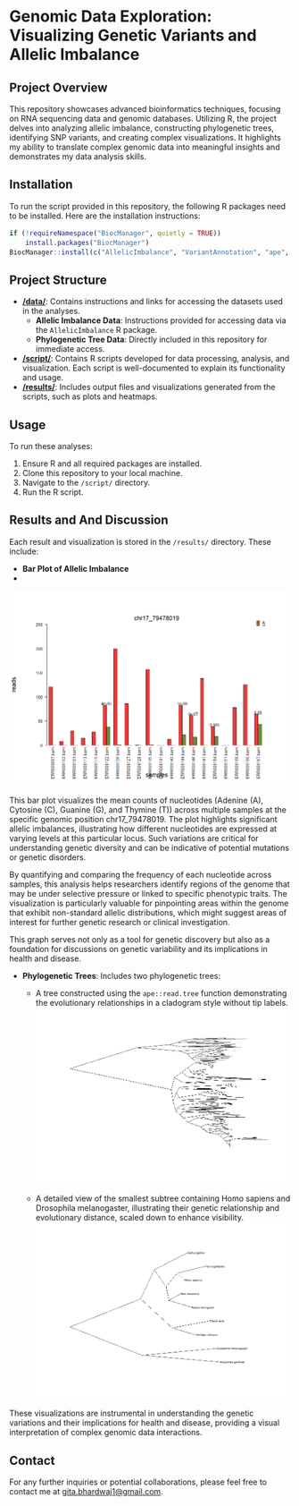 # Genomic Data Exploration: Visualizing Genetic Variants and Allelic Imbalance

## Project Overview
This repository showcases advanced bioinformatics techniques, focusing on RNA sequencing data and genomic databases. Utilizing R, the project delves into analyzing allelic imbalance, constructing phylogenetic trees, identifying SNP variants, and creating complex visualizations. It highlights my ability to translate complex genomic data into meaningful insights and demonstrates my data analysis skills.

## Installation
To run the script provided in this repository, the following R packages need to be installed. Here are the installation instructions:

```R
if (!requireNamespace("BiocManager", quietly = TRUE))
    install.packages("BiocManager")
BiocManager::install(c("AllelicImbalance", "VariantAnnotation", "ape", "ComplexHeatmap"))
```

## Project Structure
- **[/data/](data/)**: Contains instructions and links for accessing the datasets used in the analyses.
  - **Allelic Imbalance Data**: Instructions provided for accessing data via the `AllelicImbalance` R package.
  - **Phylogenetic Tree Data**: Directly included in this repository for immediate access.
- **[/script/](script/)**: Contains R scripts developed for data processing, analysis, and visualization. Each script is well-documented to explain its functionality and usage.
- **[/results/](results/)**: Includes output files and visualizations generated from the scripts, such as plots and heatmaps.

## Usage
To run these analyses:

1. Ensure R and all required packages are installed.
2. Clone this repository to your local machine.
3. Navigate to the `/script/` directory.
4. Run the R script.

## Results and And Discussion
Each result and visualization is stored in the `/results/` directory. These include:


- **Bar Plot of Allelic Imbalance**
- 
![Bar Plot of Allelic Imbalance](results/Bar%20Plot%20of%20Allelic%20Imbalance.png)

This bar plot visualizes the mean counts of nucleotides (Adenine (A), Cytosine (C), Guanine (G), and Thymine (T)) across multiple samples at the specific genomic position chr17_79478019. The plot highlights significant allelic imbalances, illustrating how different nucleotides are expressed at varying levels at this particular locus. Such variations are critical for understanding genetic diversity and can be indicative of potential mutations or genetic disorders. 

By quantifying and comparing the frequency of each nucleotide across samples, this analysis helps researchers identify regions of the genome that may be under selective pressure or linked to specific phenotypic traits. The visualization is particularly valuable for pinpointing areas within the genome that exhibit non-standard allelic distributions, which might suggest areas of interest for further genetic research or clinical investigation. 

This graph serves not only as a tool for genetic discovery but also as a foundation for discussions on genetic variability and its implications in health and disease.


- **Phylogenetic Trees**: Includes two phylogenetic trees:
  - A tree constructed using the `ape::read.tree` function demonstrating the evolutionary relationships in a cladogram style without tip labels.
 ![Complete Phylogenetic Tree of Species](results/Complete%20Phylogenetic%20Tree%20of%20Species.png)

  - A detailed view of the smallest subtree containing Homo sapiens and Drosophila melanogaster, illustrating their genetic relationship and evolutionary distance, scaled down to enhance visibility.
![Phylogenetic Subtree of Homo sapiens and Drosophila melanogaster](results/Phylogenetic%20Subtree%20of%20Homo%20sapiens%20and%20Drosophila%20melanogaster.png)
  
These visualizations are instrumental in understanding the genetic variations and their implications for health and disease, providing a visual interpretation of complex genomic data interactions.

## Contact
For any further inquiries or potential collaborations, please feel free to contact me at gita.bhardwaj1@gmail.com.
